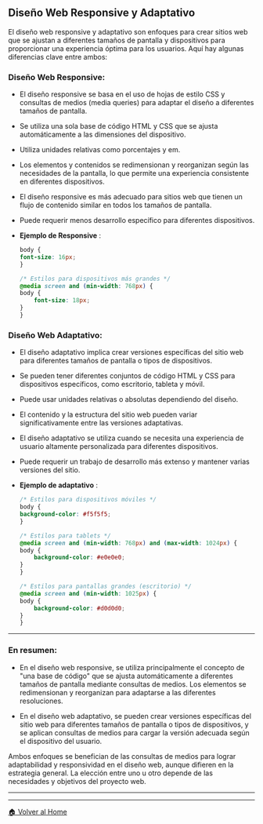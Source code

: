 ## Diseño Web Responsive y Adaptativo

El diseño web responsive y adaptativo son enfoques para crear sitios web que se ajustan a diferentes tamaños de pantalla y dispositivos para proporcionar una experiencia óptima para los usuarios. Aquí hay algunas diferencias clave entre ambos:

### Diseño Web Responsive:

- El diseño responsive se basa en el uso de hojas de estilo CSS y consultas de medios (media queries) para adaptar el diseño a diferentes tamaños de pantalla.

- Se utiliza una sola base de código HTML y CSS que se ajusta automáticamente a las dimensiones del dispositivo.

- Utiliza unidades relativas como porcentajes y em.

- Los elementos y contenidos se redimensionan y reorganizan según las necesidades de la pantalla, lo que permite una experiencia consistente en diferentes dispositivos.

- El diseño responsive es más adecuado para sitios web que tienen un flujo de contenido similar en todos los tamaños de pantalla.

- Puede requerir menos desarrollo específico para diferentes dispositivos.

- **Ejemplo de Responsive** : 
    ```css
    body {
    font-size: 16px;
    }

    /* Estilos para dispositivos más grandes */
    @media screen and (min-width: 768px) {
    body {
        font-size: 18px; 
    }
    }
    ```


### Diseño Web Adaptativo:

- El diseño adaptativo implica crear versiones específicas del sitio web para diferentes tamaños de pantalla o tipos de dispositivos.

- Se pueden tener diferentes conjuntos de código HTML y CSS para dispositivos específicos, como escritorio, tableta y móvil.

- Puede usar unidades relativas o absolutas dependiendo del diseño.

- El contenido y la estructura del sitio web pueden variar significativamente entre las versiones adaptativas.

- El diseño adaptativo se utiliza cuando se necesita una experiencia de usuario altamente personalizada para diferentes dispositivos.

- Puede requerir un trabajo de desarrollo más extenso y mantener varias versiones del sitio.

- **Ejemplo de adaptativo** : 
    ```css
    /* Estilos para dispositivos móviles */
    body {
    background-color: #f5f5f5;
    }

    /* Estilos para tablets */
    @media screen and (min-width: 768px) and (max-width: 1024px) {
    body {
        background-color: #e0e0e0;
    }
    }

    /* Estilos para pantallas grandes (escritorio) */
    @media screen and (min-width: 1025px) {
    body {
        background-color: #d0d0d0;
    }
    }
    ```

---

### En resumen:

- En el diseño web responsive, se utiliza principalmente el concepto de "una base de código" que se ajusta automáticamente a diferentes tamaños de pantalla mediante consultas de medios. Los elementos se redimensionan y reorganizan para adaptarse a las diferentes resoluciones.

- En el diseño web adaptativo, se pueden crear versiones específicas del sitio web para diferentes tamaños de pantalla o tipos de dispositivos, y se aplican consultas de medios para cargar la versión adecuada según el dispositivo del usuario.

Ambos enfoques se benefician de las consultas de medios para lograr adaptabilidad y responsividad en el diseño web, aunque difieren en la estrategia general. La elección entre uno u otro depende de las necesidades y objetivos del proyecto web.

---
---

[🏠 Volver al Home](../README.md)